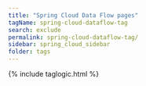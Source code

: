 ```yaml
---
title: "Spring Cloud Data Flow pages"
tagName: spring-cloud-dataflow-tag
search: exclude
permalink: spring-cloud-dataflow-tag/
sidebar: spring_cloud_sidebar
folder: tags
---
```

{% include taglogic.html %}


